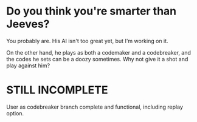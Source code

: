 # Do you think you're smarter than Jeeves?

You probably are. His AI isn't too great yet, but I'm working on it.

On the other hand, he plays as both a codemaker and a codebreaker, and the codes he sets can be a doozy sometimes. Why not give it a shot and play against him?

# STILL INCOMPLETE

User as codebreaker branch complete and functional, including replay option.